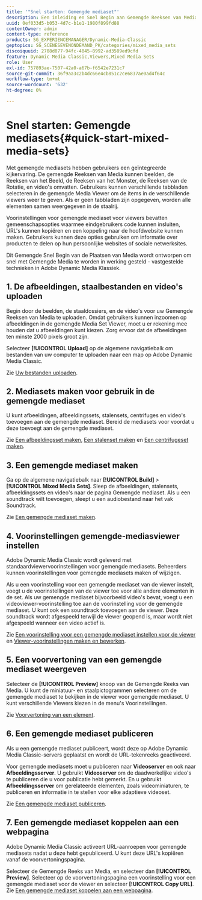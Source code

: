 ```yaml
---
title: '"Snel starten: Gemengde mediaset"'
description: Een inleiding en Snel Begin aan Gemengde Reeksen van Media om u te helpen snel in Adobe Dynamic Media Klassiek aan de slag gaan.
uuid: 0ef033d5-b053-4d7c-b1e1-1980f899fd88
contentOwner: admin
content-type: reference
products: SG_EXPERIENCEMANAGER/Dynamic-Media-Classic
geptopics: SG_SCENESEVENONDEMAND_PK/categories/mixed_media_sets
discoiquuid: 2708d077-94fc-4045-8992-ad3589ed9cfd
feature: Dynamic Media Classic,Viewers,Mixed Media Sets
role: User
exl-id: 757893ae-7507-42a0-a67b-f6542e7231c7
source-git-commit: 36f9aa3c2b4dc66e4cb851c2ce6837ae0ad4f64c
workflow-type: tm+mt
source-wordcount: '632'
ht-degree: 0%

---
```


# Snel starten: Gemengde mediasets{#quick-start-mixed-media-sets}

Met gemengde mediasets hebben gebruikers een geïntegreerde kijkervaring. De gemengde Reeksen van Media kunnen beelden, de Reeksen van het Beeld, de Reeksen van het Monster, de Reeksen van de Rotatie, en video&#39;s omvatten. Gebruikers kunnen verschillende tabbladen selecteren in de gemengde Media Viewer om de items in de verschillende viewers weer te geven. Als er geen tabbladen zijn opgegeven, worden alle elementen samen weergegeven in de staalrij.

Voorinstellingen voor gemengde mediaset voor viewers bevatten gemeenschapsopties waarmee eindgebruikers code kunnen insluiten, URL&#39;s kunnen kopiëren en een koppeling naar de hoofdwebsite kunnen maken. Gebruikers kunnen deze opties gebruiken om informatie over producten te delen op hun persoonlijke websites of sociale netwerksites.

Dit Gemengde Snel Begin van de Plaatsen van Media wordt ontworpen om snel met Gemengde Media te worden in werking gesteld - vastgestelde technieken in Adobe Dynamic Media Klassiek.

## 1. De afbeeldingen, staalbestanden en video&#39;s uploaden

Begin door de beelden, de staaldossiers, en de video&#39;s voor uw Gemengde Reeksen van Media te uploaden. Omdat gebruikers kunnen inzoomen op afbeeldingen in de gemengde Media Set Viewer, moet u er rekening mee houden dat u afbeeldingen kunt kiezen. Zorg ervoor dat de afbeeldingen ten minste 2000 pixels groot zijn.

Selecteer **[!UICONTROL Upload]** op de algemene navigatiebalk om bestanden van uw computer te uploaden naar een map op Adobe Dynamic Media Classic.

Zie [Uw bestanden uploaden](uploading-files.md#uploading-your-files).

## 2. Mediasets maken voor gebruik in de gemengde mediaset

U kunt afbeeldingen, afbeeldingssets, stalensets, centrifuges en video&#39;s toevoegen aan de gemengde mediaset. Bereid de mediasets voor voordat u deze toevoegt aan de gemengde mediaset.

Zie [Een afbeeldingsset maken](creating-image-set.md#creating-an-image-set), [Een stalenset maken](creating-swatch-set.md#creating-a-swatch-set) en [Een centrifugeset maken](creating-spin-set.md#creating-a-spin-set).

## 3. Een gemengde mediaset maken

Ga op de algemene navigatiebalk naar **[!UICONTROL Build]** > **[!UICONTROL Mixed Media Sets]**. Sleep de afbeeldingen, stalensets, afbeeldingssets en video&#39;s naar de pagina Gemengde mediaset. Als u een soundtrack wilt toevoegen, sleept u een audiobestand naar het vak Soundtrack.

Zie [Een gemengde mediaset maken](creating-mixed-media-set.md#creating-a-mixed-media-set).

## 4. Voorinstellingen gemengde-mediasviewer instellen

Adobe Dynamic Media Classic wordt geleverd met standaardviewervoorinstellingen voor gemengde mediasets. Beheerders kunnen voorinstellingen voor gemengde mediasets maken of wijzigen.

Als u een voorinstelling voor een gemengde mediaset van de viewer instelt, voegt u de voorinstellingen van de viewer toe voor alle andere elementen in de set. Als uw gemengde mediaset bijvoorbeeld video&#39;s bevat, voegt u een videoviewer-voorinstelling toe aan de voorinstelling voor de gemengde mediaset. U kunt ook een soundtrack toevoegen aan de viewer. Deze soundtrack wordt afgespeeld terwijl de viewer geopend is, maar wordt niet afgespeeld wanneer een video actief is.

Zie [Een voorinstelling voor een gemengde mediaset instellen voor de viewer](setting-mixed-media-set-viewer.md#setting-up-a-mixed-media-set-viewer-preset) en [Viewer-voorinstellingen maken en bewerken](application-setup.md#adding-and-editing-viewer-presets).

## 5. Een voorvertoning van een gemengde mediaset weergeven

Selecteer de **[!UICONTROL Preview]** knoop van de Gemengde Reeks van Media. U kunt de miniatuur- en staalpictogrammen selecteren om de gemengde mediaset te bekijken in de viewer voor gemengde mediaset. U kunt verschillende Viewers kiezen in de menu&#39;s Voorinstellingen.

Zie [Voorvertoning van een element](previewing-asset.md#previewing-an-asset).

## 6. Een gemengde mediaset publiceren

Als u een gemengde mediaset publiceert, wordt deze op Adobe Dynamic Media Classic-servers geplaatst en wordt de URL-tekenreeks geactiveerd.

Voor gemengde mediasets moet u publiceren naar **Videoserver** en ook naar **Afbeeldingsserver**. U gebruikt **Videoserver** om de daadwerkelijke video&#39;s te publiceren die u voor publicatie hebt gemerkt. En u gebruikt **Afbeeldingsserver** om gerelateerde elementen, zoals videominiaturen, te publiceren en informatie in te stellen voor elke adaptieve videoset.

Zie [Een gemengde mediaset publiceren](publishing-mixed-media-set.md#publishing-a-mixed-media-set).

## 7. Een gemengde mediaset koppelen aan een webpagina

Adobe Dynamic Media Classic activeert URL-aanroepen voor gemengde mediasets nadat u deze hebt gepubliceerd. U kunt deze URL&#39;s kopiëren vanaf de voorvertoningspagina.

Selecteer de Gemengde Reeks van Media, en selecteer dan **[!UICONTROL Preview]**. Selecteer op de voorvertoningspagina een voorinstelling voor een gemengde mediaset voor de viewer en selecteer **[!UICONTROL Copy URL]**. Zie [Een gemengde mediaset koppelen aan een webpagina](linking-mixed-media-set-web.md#linking-a-mixed-media-set-to-a-web-page).
